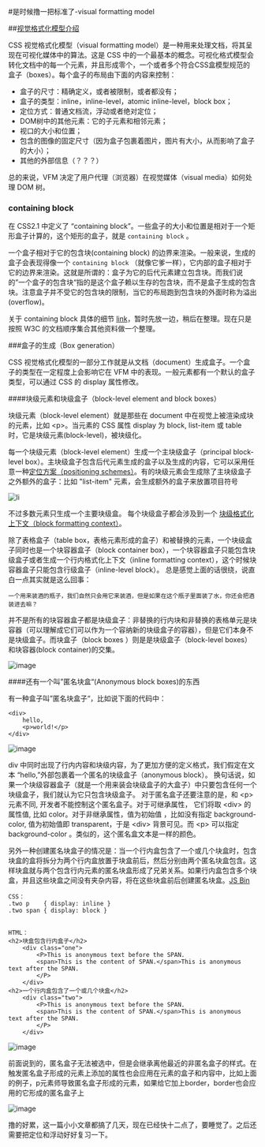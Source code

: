 #是时候撸一把标准了-visual formatting model

##[视觉格式化模型介绍](http://www.w3.org/TR/CSS21/visuren.html)

CSS 视觉格式化模型（visual formatting model）是一种用来处理文档，将其呈现在可视化媒体中的算法。这是 CSS 中的一个最基本的概念。可视化格式模型会转化文档中的每一个元素，并且形成零个，一个或者多个符合CSS盒模型规范的盒子（boxes）。每个盒子的布局由下面的内容来控制：

* 盒子的尺寸：精确定义，或者被限制，或者都没有；
* 盒子的类型：inline，inline-level，atomic inline-level，block box；
* 定位方式：普通文档流，浮动或者绝对定位；
* DOM树中的其他元素：它的子元素和相邻元素；
* 视口的大小和位置；
* 包含的图像的固定尺寸（因为盒子包裹着图片，图片有大小，从而影响了盒子的大小）；
* 其他的外部信息（？？？）

总的来说，VFM 决定了用户代理（浏览器）在视觉媒体（visual media）如何处理 DOM 树。

<h3>containing block</h3>

在 CSS2.1 中定义了 “containing block”。一些盒子的大小和位置是相对于一个矩形盒子计算的，这个矩形的盒子，就是 `containing block` 。

一个盒子相对于它的包含块(containing block) 的边界来渲染。一般来说，生成的盒子会表现得像一个 `containing block` （就像它爹一样），它内部的盒子相对于它的边界来渲染。这就是所谓的：盒子为它的后代元素建立包含块。而我们说的”一个盒子的包含块“指的是这个盒子赖以生存的包含块，而不是盒子生成的包含块。注意盒子并不受它的包含块的限制，当它的布局跑到包含块的外面时称为溢出(overflow)。

关于 containing block 具体的细节 [link](http://www.w3.org/TR/CSS21/visudet.html#containing-block-details)，暂时先放一边，稍后在整理。现在只是按照 W3C 的文档顺序集合其他资料做一个整理。

###盒子的生成（Box generation）

CSS 视觉格式化模型的一部分工作就是从文档（document）生成盒子。一个盒子的类型在一定程度上会影响它在 VFM 中的表现。一般元素都有一个默认的盒子类型，可以通过 CSS 的 display 属性修改。

####块级元素和块级盒子（block-level element and block boxes）

块级元素（block-level element）就是那些在 document 中在视觉上被渲染成块的元素，比如 \<p>。当元素的 CSS 属性  display 为 block, list-item 或 table 时，它是块级元素(block-level)，被块级化。

每一个块级元素（block-level element）生成一个主块级盒子（principal block-level box）。主块级盒子包含后代元素生成的盒子以及生成的内容，它可以采用任意一种[定位方案（positioning schemes）](#positioning-schemes)。有的块级元素会生成除了主块级盒子之外额外的盒子：比如 "list-item" 元素，会生成额外的盒子来放置项目符号

![li](http://img5.tuchuang.org/uploads/2014/08/QQ20140816_1(1).png)

不过多数元素只生成一个主要块级盒。 
每个块级盒子都会涉及到一个 [块级格式化上下文（block formatting context）](#block-formatting-context)。

除了表格盒子（table box，表格元素形成的盒子）和被替换的元素，一个块级盒子同时也是一个块容器盒子（block container box），一个块容器盒子只能包含块级盒子或者生成一个行内格式化上下文（inline formatting context），这个时候块容器盒子只能包含行级盒子（inline-level block）。
总是感觉上面的话很绕，说直白一点其实就是这么回事：

    一个用来装酒的瓶子，我们自然只会用它来装酒，但是如果在这个瓶子里面装了水，你还会把酒装进去嘛？

并不是所有的块容器盒子都是块级盒子：非替换的行内块和非替换的表格单元是块容器（可以理解成它们可以作为一个容纳新的块级盒子的容器），但是它们本身不是块级盒子。而块盒子（block boxes ）则是是块级盒子（block-level boxes）和块容器(block container)的交集。

![image](http://img1.picbed.org/uploads/2014/08/_venn_inlines.png)


####还有一个叫”匿名块盒“(Anonymous block boxes)的东西

有一种盒子叫”匿名块盒子“，比如说下面的代码中：

    <div>
        hello,
        <p>world!</p>
    </div>

![image](http://ncuey.sinaapp.com/blog_files/images/2014-08-21_224544.png)

div 中同时出现了行内内容和块级内容，为了更加方便的定义格式，我们假定在文本 “hello,”外部包裹着一个匿名的块级盒子（anonymous block）。 换句话说，如果一个块级容器盒子（就是一个用来装会块级盒子的大盒子）中只要包含任何一个块级盒子，我们就认为它只包含块级盒子。
对于匿名盒子还要注意的是，和 \<p> 元素不同, 开发者不能控制这个匿名盒子。对于可继承属性， 它们将取 \<div> 的属性值, 比如 color。对于非继承属性，值为初始值 ，比如没有指定 background-color, 值为初始值即 transparent，于是 \<div> 背景可见。而 \<p> 可以指定 background-color 。类似的，这个匿名盒文本是一样的颜色。

另外一种创建匿名块盒子的情况是：当一个行内盒包含了一个或几个块盒时，包含块盒的盒将拆分为两个行内盒放置于块盒前后，然后分别由两个匿名块盒包含。这样块盒就与两个包含行内元素的匿名块盒形成了兄弟关系。如果行内盒包含多个块盒，并且这些块盒之间没有夹杂内容，将在这些块盒前后创建匿名块盒。<a class="jsbin-embed" href="http://jsbin.com/japinularoji/1/embed?html,css,output">JS Bin</a><script src="http://static.jsbin.com/js/embed.js"></script>

    CSS：
    .two p    { display: inline }
    .two span { display: block }
    
    
    HTML：
    <h2>块盒包含行内盒子</h2>
        <div class="one">
            <P>This is anonymous text before the SPAN.
            <span>This is the content of SPAN.</span>This is anonymous text after the SPAN.
            </P>
        </div>
    <h2>一个行内盒包含了一个或几个块盒</h2>
        <div class="two">
            <P>This is anonymous text before the SPAN.
            <span>This is the content of SPAN.</span>This is anonymous text after the SPAN.
            </P>
        </div>

![image](http://ncuey.sinaapp.com/blog_files/images/2014-08-21_230945.png)

前面说到的，匿名盒子无法被选中，但是会继承离他最近的非匿名盒子的样式。在触发匿名盒子形成的元素上添加的属性也会应用在元素的盒子和内容中，比如上面的例子，p元素师导致匿名盒子形成的元素，如果给它加上border，border也会应用的它形成的匿名盒子上

![image](http://ncuey.sinaapp.com/blog_files/images/2014-08-21_232806.png)


撸的好累，这一篇小小文章都搞了几天，现在已经快十二点了，要睡觉了。之后还需要把定位和浮动好好复习一下。


